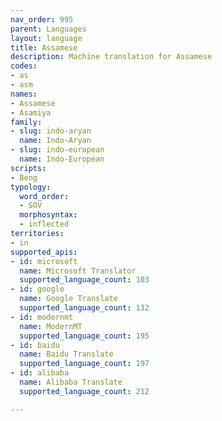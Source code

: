 ```yaml
---
nav_order: 995
parent: Languages
layout: language
title: Assamese
description: Machine translation for Assamese
codes:
- as
- asm
names:
- Assamese
- Asamiya
family:
- slug: indo-aryan
  name: Indo-Aryan
- slug: indo-european
  name: Indo-European
scripts:
- Beng
typology:
  word_order:
  - SOV
  morphosyntax:
  - inflected
territories:
- in
supported_apis:
- id: microsoft
  name: Microsoft Translator
  supported_language_count: 103
- id: google
  name: Google Translate
  supported_language_count: 132
- id: modernmt
  name: ModernMT
  supported_language_count: 195
- id: baidu
  name: Baidu Translate
  supported_language_count: 197
- id: alibaba
  name: Alibaba Translate
  supported_language_count: 212

---
```


